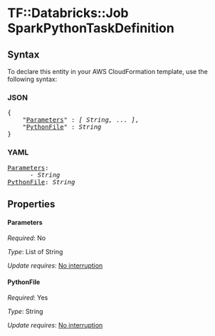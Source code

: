 # TF::Databricks::Job SparkPythonTaskDefinition

## Syntax

To declare this entity in your AWS CloudFormation template, use the following syntax:

### JSON

<pre>
{
    "<a href="#parameters" title="Parameters">Parameters</a>" : <i>[ String, ... ]</i>,
    "<a href="#pythonfile" title="PythonFile">PythonFile</a>" : <i>String</i>
}
</pre>

### YAML

<pre>
<a href="#parameters" title="Parameters">Parameters</a>: <i>
      - String</i>
<a href="#pythonfile" title="PythonFile">PythonFile</a>: <i>String</i>
</pre>

## Properties

#### Parameters

_Required_: No

_Type_: List of String

_Update requires_: [No interruption](https://docs.aws.amazon.com/AWSCloudFormation/latest/UserGuide/using-cfn-updating-stacks-update-behaviors.html#update-no-interrupt)

#### PythonFile

_Required_: Yes

_Type_: String

_Update requires_: [No interruption](https://docs.aws.amazon.com/AWSCloudFormation/latest/UserGuide/using-cfn-updating-stacks-update-behaviors.html#update-no-interrupt)

